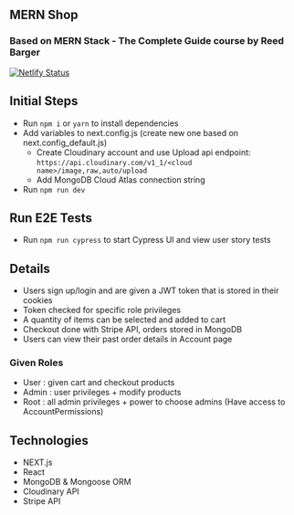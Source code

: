 ## MERN Shop
### Based on MERN Stack - The Complete Guide course by Reed Barger

[![Netlify Status](https://api.netlify.com/api/v1/badges/2f5b650a-c423-43b0-994d-4d930ca83c6d/deploy-status)](https://app.netlify.com/sites/mern-shop/deploys)

## Initial Steps
- Run `npm i` or `yarn` to install dependencies
- Add variables to next.config.js (create new one based on next.config_default.js)
    - Create Cloudinary account and use Upload api endpoint: `https://api.cloudinary.com/v1_1/<cloud name>/image,raw,auto/upload`
    - Add MongoDB Cloud Atlas connection string
- Run `npm run dev`

## Run E2E Tests
- Run `npm run cypress` to start Cypress UI and view user story tests

## Details
- Users sign up/login and are given a JWT token that is stored in their cookies
- Token checked for specific role privileges
- A quantity of items can be selected and added to cart
- Checkout done with Stripe API, orders stored in MongoDB
- Users can view their past order details in Account page

### Given Roles
- User : given cart and checkout products
- Admin : user privileges + modify products
- Root : all admin privileges + power to choose admins (Have access to AccountPermissions)

## Technologies
- NEXT.js
- React
- MongoDB & Mongoose ORM
- Cloudinary API
- Stripe API